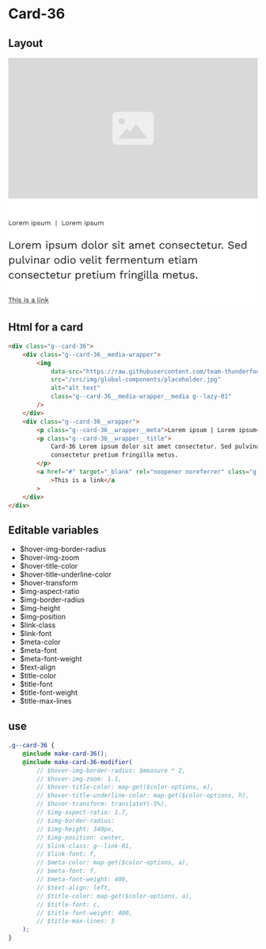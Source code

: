 # Card-36

## Layout

![alt text][card-36]

[card-36]: /src/img/global-components/card/card-36.jpg

## Html for a card

```html
<div class="g--card-36">
    <div class="g--card-36__media-wrapper">
        <img
            data-src="https://raw.githubusercontent.com/team-thunderfoot/ui/main/src/img/global-components/img-placeholder.jpg"
            src="/src/img/global-components/placeholder.jpg"
            alt="alt text"
            class="g--card-36__media-wrapper__media g--lazy-01"
        />
    </div>
    <div class="g--card-36__wrapper">
        <p class="g--card-36__wrapper__meta">Lorem ipsum | Lorem ipsum</p>
        <p class="g--card-36__wrapper__title">
            Card-36 Lorem ipsum dolor sit amet consectetur. Sed pulvinar odio velit fermentum etiam
            consectetur pretium fringilla metus.
        </p>
        <a href="#" target="_blank" rel="noopener noreferrer" class="g--card-36__wrapper__link"
            >This is a link</a
        >
    </div>
</div>
```

## Editable variables

-   $hover-img-border-radius
-   $hover-img-zoom
-   $hover-title-color
-   $hover-title-underline-color
-   $hover-transform
-   $img-aspect-ratio
-   $img-border-radius
-   $img-height
-   $img-position
-   $link-class
-   $link-font
-   $meta-color
-   $meta-font
-   $meta-font-weight
-   $text-align
-   $title-color
-   $title-font
-   $title-font-weight
-   $title-max-lines

## use

```scss
.g--card-36 {
    @include make-card-36();
    @include make-card-36-modifier(
        // $hover-img-border-radius: $measure * 2,
        // $hover-img-zoom: 1.1,
        // $hover-title-color: map-get($color-options, e),
        // $hover-title-underline-color: map-get($color-options, h),
        // $hover-transform: translateY(-5%),
        // $img-aspect-ratio: 1.7,
        // $img-border-radius:
        // $img-height: 340px,
        // $img-position: center,
        // $link-class: g--link-01,
        // $link-font: f,
        // $meta-color: map-get($color-options, a),
        // $meta-font: f,
        // $meta-font-weight: 400,
        // $text-align: left,
        // $title-color: map-get($color-options, a),
        // $title-font: c,
        // $title-font-weight: 400,
        // $title-max-lines: 3
    );
}
```
